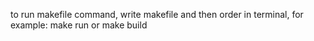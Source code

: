 to run makefile command, write makefile and then order in terminal, for example:
make run
or 
make build